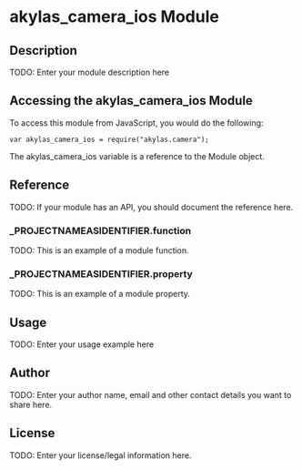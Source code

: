 # akylas_camera_ios Module

## Description

TODO: Enter your module description here

## Accessing the akylas_camera_ios Module

To access this module from JavaScript, you would do the following:

	var akylas_camera_ios = require("akylas.camera");

The akylas_camera_ios variable is a reference to the Module object.	

## Reference

TODO: If your module has an API, you should document
the reference here.

### ___PROJECTNAMEASIDENTIFIER__.function

TODO: This is an example of a module function.

### ___PROJECTNAMEASIDENTIFIER__.property

TODO: This is an example of a module property.

## Usage

TODO: Enter your usage example here

## Author

TODO: Enter your author name, email and other contact
details you want to share here. 

## License

TODO: Enter your license/legal information here.
